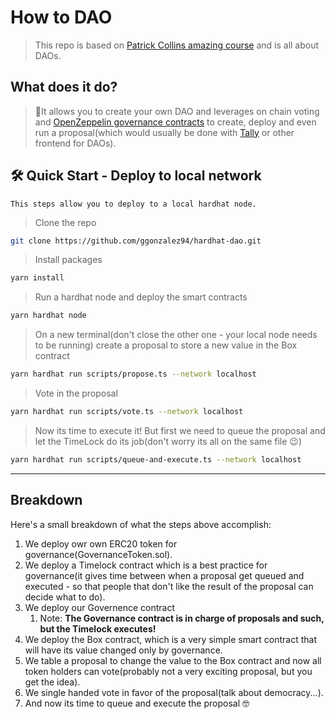 # How to DAO 
> This repo is based on [Patrick Collins amazing course](https://github.com/smartcontractkit/full-blockchain-solidity-course-js#lesson-17-hardhat-daos) and is all about DAOs.

## What does it do?
> 🤝It allows you to create your own DAO and leverages on chain voting and [OpenZeppelin governance contracts](https://docs.openzeppelin.com/contracts/4.x/governance) to create, deploy and even run a proposal(which would usually be done with [Tally](https://www.withtally.com/) or other frontend for DAOs).

## 🛠 Quick Start - Deploy to local network
    This steps allow you to deploy to a local hardhat node.  

> Clone the repo  
``` bash 
git clone https://github.com/ggonzalez94/hardhat-dao.git
```

> Install packages
``` bash 
yarn install
```

> Run a hardhat node and deploy the smart contracts
```bash
yarn hardhat node
```

> On a new terminal(don't close the other one - your local node needs to be running) create a proposal to store a new value in the Box contract
```bash
yarn hardhat run scripts/propose.ts --network localhost
```

> Vote in the proposal
```bash
yarn hardhat run scripts/vote.ts --network localhost
```

> Now its time to execute it!  But first we need to queue the proposal and let the TimeLock do its job(don't worry its all on the same file 😉)
```bash
yarn hardhat run scripts/queue-and-execute.ts --network localhost
```
---

## Breakdown
Here's a small breakdown of what the steps above accomplish:

1. We deploy owr own ERC20 token for governance(GovernanceToken.sol).
2. We deploy a Timelock contract which is a best practice for governance(it gives time between when a proposal get queued and executed - so that people that don't like the result of the proposal can decide what to do).
3. We deploy our Governence contract  
    1. Note: **The Governance contract is in charge of proposals and such, but the Timelock executes!**
4. We deploy the Box contract, which is a very simple smart contract that will have its value changed only by governance.
5. We table a proposal to change the value to the Box contract and now all token holders can vote(probably not a very exciting proposal, but you get the idea).
6. We single handed vote in favor of the proposal(talk about democracy...).
7. And now its time to queue and execute the proposal 🤓
